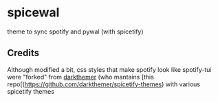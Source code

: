 # spicewal
theme to sync spotify and pywal (with spicetify)

## Credits
Although modified a bit, css styles that make spotify look like spotify-tui were "forked" from [darkthemer](https://github.com/darkthemer)
(who mantains [this repo[(https://github.com/darkthemer/spicetify-themes) with various spicetify themes 
